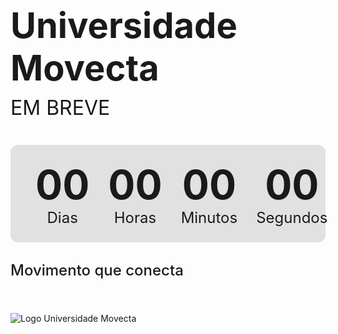 <html lang="pt-BR">
<head>
  <meta charset="UTF-8" />
  <meta name="viewport" content="width=device-width, initial-scale=1.0" />
  <title>Vem aí... - Universidade Movecta</title>
  <style>
    @import url('https://fonts.googleapis.com/css2?family=Roboto&display=swap');

    body {
      font-family: 'Roboto', sans-serif;
      background-color: #fff;
      margin: 0;
      padding: 0;
      display: flex;
      flex-direction: column;
      align-items: center;
      justify-content: center;
      height: 100vh;
      text-align: center;
      color: #0A0532;
    }

    h1.title {
      font-size: 3.5rem;
      margin: 0;
      font-weight: bold;
    }

    h2.subtitle {
      font-size: 2rem;
      margin: 10px 0 40px 0;
      font-weight: 400;
    }

    .countdown {
      display: flex;
      gap: 30px;
      background: #e1e1e1;
      padding: 25px 40px;
      border-radius: 12px;
      font-size: 1.5rem;
    }

    .countdown div {
      text-align: center;
    }

    .countdown span {
      display: block;
      font-size: 4rem;
      font-weight: bold;
    }

    .slogan {
      margin-top: 30px;
      font-size: 1.5rem;
      font-weight: 500;
    }

    .logo-footer {
      margin-top: 30px;
      max-height: 80px;
      width: auto;
    }

    @media (max-width: 600px) {
      .countdown {
        flex-wrap: wrap;
        justify-content: center;
        gap: 15px;
        padding: 20px;
      }

      .countdown span {
        font-size: 3rem;
      }

      h1.title {
        font-size: 2.5rem;
      }

      h2.subtitle {
        font-size: 1.5rem;
      }
    }
  </style>
</head>
<body>
  <h1 class="title">Universidade Movecta</h1>
  <h2 class="subtitle">EM BREVE</h2>

  <div class="countdown" aria-live="polite">
    <div>
      <span id="days">00</span>
      <div class="label">Dias</div>
    </div>
    <div>
      <span id="hours">00</span>
      <div class="label">Horas</div>
    </div>
    <div>
      <span id="minutes">00</span>
      <div class="label">Minutos</div>
    </div>
    <div>
      <span id="seconds">00</span>
      <div class="label">Segundos</div>
    </div>
  </div>

  <p class="slogan">Movimento que conecta</p>
  <img src="logo-movecta.png" alt="Logo Universidade Movecta" class="logo-footer" />

  <script>
    const targetDate = new Date(new Date().getFullYear(), 5, 1, 0, 0, 0); // 1 de junho

    function updateCountdown() {
      const now = new Date();
      const diff = targetDate - now;

      if (diff <= 0) {
        ['days', 'hours', 'minutes', 'seconds'].forEach(id => {
          document.getElementById(id).textContent = "00";
        });
        clearInterval(timerInterval);
        return;
      }

      const days = Math.floor(diff / (1000 * 60 * 60 * 24));
      const hours = Math.floor((diff % (1000 * 60 * 60 * 24)) / (1000 * 60 * 60));
      const minutes = Math.floor((diff % (1000 * 60 * 60)) / (1000 * 60));
      const seconds = Math.floor((diff % (1000 * 60)) / 1000);

      document.getElementById('days').textContent = String(days).padStart(2, "0");
      document.getElementById('hours').textContent = String(hours).padStart(2, "0");
      document.getElementById('minutes').textContent = String(minutes).padStart(2, "0");
      document.getElementById('seconds').textContent = String(seconds).padStart(2, "0");
    }

    updateCountdown();
    const timerInterval = setInterval(updateCountdown, 1000);
  </script>
</body>
</html>
